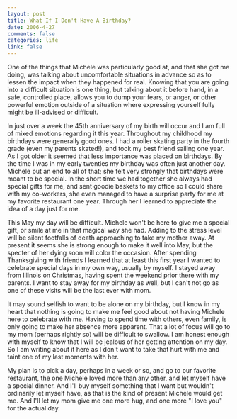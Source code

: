 ```yaml
--- 
layout: post
title: What If I Don't Have A Birthday?
date: 2006-4-27
comments: false
categories: life
link: false
---
```

One of the things that Michele was particularly good at, and that she got me doing, was talking about uncomfortable situations in advance so as to lessen the impact when they happened for real. Knowing that you are going into a difficult situation is one thing, but talking about it before hand, in a safe, controlled place, allows you to dump your fears, or anger, or other powerful emotion outside of a situation where expressing yourself fully might be ill-advised or difficult.

In just over a week the 45th anniversary of my birth will occur and I am full of mixed emotions regarding it this year. Throughout my childhood my birthdays were generally good ones. I had a roller skating party in the fourth grade (even my parents skated!), and took my best friend sailing one year. As I got older it seemed that less importance was placed on birthdays. By the time I was in my early twenties my birthday was often just another day. Michele put an end to all of that; she felt very strongly that birthdays were meant to be special. In the short time we had together she always had special gifts for me, and sent goodie baskets to my office so I could share with my co-workers, she even managed to have a surprise party for me at my favorite restaurant one year. Through her I learned to appreciate the idea of a day just for me.

This May my day will be difficult. Michele won't be here to give me a special gift, or smile at me in that magical way she had. Adding to the stress level will be silent footfalls of death approaching to take my mother away. At present it seems she is strong enough to make it well into May, but the specter of her dying soon will color the occasion.  After spending Thanksgiving with friends I learned that at least this first year I wanted to celebrate special days in my own way, usually by myself. I stayed away from Illinois on Christmas, having spent the weekend prior there with my parents. I want to stay away for my birthday as well, but I can't not go as one of these visits will be the last ever with mom.

It may sound selfish to want to be alone on my birthday, but I know in my heart that nothing is going to make me feel good about not having Michele here to celebrate with me. Having to spend time with others, even family, is only going to make her absence more apparent. That a lot of focus will go to my mom (perhaps rightly so) will be difficult to swallow. I am honest enough with myself to know that I will be jealous of her getting attention on my day. So I am writing about it here as I don't want to take that hurt with me and taint one of my last moments with her.

My plan is to pick a day, perhaps in a week or so, and go to our favorite restaurant, the one Michele loved more than any other, and let myself have a special dinner. And I'll buy myself something that I want but wouldn't ordinarily let myself have, as that is the kind of present Michele would get me. And I'll let my mom give me one more hug, and one more "I love you" for the actual day.
